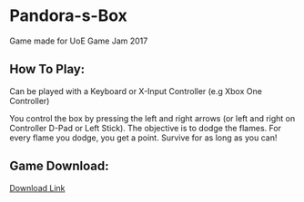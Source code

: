 # Pandora-s-Box
Game made for UoE Game Jam 2017

## How To Play:
Can be played with a Keyboard or X-Input Controller (e.g Xbox One Controller)

You control the box by pressing the left and right arrows (or left and right on Controller D-Pad or Left Stick). 
The objective is to dodge the flames. For every flame you dodge, you get a point. Survive for as long as you can!

## Game Download:
[Download Link](https://github.com/colinkiama/Pandora-s-Box/releases/tag/v1.03-Release)

